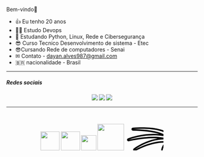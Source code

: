 Bem-vindo👋


- 👍 Eu tenho 20 anos
- 👨‍💻 Estudo Devops 
- 🤔 Estudando Python, Linux, Rede e Cibersegurança
- 😎 Curso Tecnico Desenvolvimento de sistema - Etec
- 😎Cursando Rede de computadores - Senai
- ✉ Contato - dayan.alves987@gmail.com
- :brazil: nacionalidade - Brasil


<hr>
<h5>Redes sociais<h5>
<div display:flex, align="center">
<img src="https://img.shields.io/badge/Gmail-D14836?style=for-the-badge&logo=gmail&logoColor=white">
<img src="https://img.shields.io/badge/GitHub-100000?style=for-the-badge&logo=github&logoColor=whitee">
<img src="https://img.shields.io/badge/LinkedIn-0077B5?style=for-the-badge&logo=linkedin&logoColor=white">
</div>
<hr>

<div align="center">
<img width="50px" src="https://cdn.jsdelivr.net/gh/devicons/devicon/icons/html5/html5-original-wordmark.svg"/>
<img width="50px" src="https://cdn.jsdelivr.net/gh/devicons/devicon/icons/css3/css3-original-wordmark.svg" />
<img width="40px" src="https://cdn.jsdelivr.net/gh/devicons/devicon/icons/csharp/csharp-original.svg"/>
<img width="70px" src="https://cdn.jsdelivr.net/gh/devicons/devicon/icons/mysql/mysql-original-wordmark.svg" />
<svg xmlns="http://www.w3.org/2000/svg" x="0px" y="0px" width="100" height="100" viewBox="0 0 50 50">
<svg xmlns="http://www.w3.org/2000/svg" x="0px" y="0px" width="100" height="100" viewBox="0 0 100 100">
<path d="M 22.060547 19.480469 C 18.150547 19.480469 13.970625 19.650234 9.640625 19.990234 C 8.570625 20.070234 7.7607813 20.990547 7.8007812 22.060547 C 7.8407813 23.130547 8.7207813 23.980469 9.8007812 23.980469 C 23.710781 24.000469 36.469141 25.689922 44.619141 28.419922 C 42.129141 28.209922 39.610547 28.089844 37.060547 28.089844 C 18.060547 28.089844 3.8009375 33.910391 3.2109375 34.150391 C 2.2409375 34.560391 1.7503125 35.630859 2.0703125 36.630859 C 2.3503125 37.460859 3.1307031 38 3.9707031 38 C 4.1307031 38 4.2909375 37.979453 4.4609375 37.939453 C 4.6109375 37.899453 20.480938 34 36.460938 34 C 38.520938 34 40.500859 34.069453 42.380859 34.189453 C 24.690859 37.009453 11.460313 46.990469 10.820312 47.480469 C 9.9803125 48.130469 9.7908594 49.309453 10.380859 50.189453 C 10.770859 50.759453 11.399063 51.070312 12.039062 51.070312 C 12.389062 51.070312 12.740547 50.979062 13.060547 50.789062 C 13.250547 50.679063 31.949531 39.689453 50.769531 39.689453 C 51.289531 39.689453 51.800547 39.690937 52.310547 39.710938 L 52.369141 39.710938 C 49.879141 41.790937 46.609375 45.790547 46.859375 52.310547 C 47.179375 60.540547 53.159453 65.49 58.939453 66.75 C 61.319453 67.27 63.350547 67.39 65.310547 67.5 C 68.920547 67.72 72.050156 67.899375 76.910156 70.609375 C 82.340156 73.629375 86.450625 81.589141 87.390625 90.869141 C 87.490625 91.879141 88.339375 92.659922 89.359375 92.669922 L 89.380859 92.669922 C 90.390859 92.669922 91.239141 91.919922 91.369141 90.919922 C 91.429141 90.429922 92.430937 81.599687 86.960938 72.929688 C 89.010937 74.779687 90.759844 77.349141 91.339844 80.869141 C 91.499844 81.829141 92.340547 82.539063 93.310547 82.539062 L 93.339844 82.539062 C 94.329844 82.519063 95.160781 81.790547 95.300781 80.810547 C 95.330781 80.560547 96.069531 74.619219 91.019531 69.199219 C 85.779531 63.569219 76.979609 60.720703 64.849609 60.720703 C 61.169609 60.720703 58.320156 59.710938 56.410156 57.710938 C 54.310156 55.520938 53.660234 52.440703 53.740234 50.470703 C 53.870234 47.320703 56.390312 43.640625 63.070312 43.640625 C 66.720313 43.640625 73.270156 46.709141 76.410156 48.369141 C 76.610156 49.469141 77.069141 50.729141 78.119141 51.369141 C 78.399141 51.549141 78.709609 51.679844 79.099609 51.839844 C 80.239609 52.329844 82.150156 53.140156 84.410156 55.660156 C 84.800156 56.090156 85.350391 56.320313 85.900391 56.320312 C 86.280391 56.320312 86.66 56.210234 87 55.990234 L 90.009766 54.009766 C 90.689766 53.559766 91.030859 52.750938 90.880859 51.960938 C 90.720859 51.170938 90.110313 50.540859 89.320312 50.380859 C 88.280312 50.160859 86.969766 49.650234 86.259766 49.240234 C 86.229766 48.780234 86.089062 48.309375 85.789062 47.859375 C 85.649062 47.649375 85.480781 47.450703 85.300781 47.220703 C 84.910781 46.760703 84.389453 46.129922 83.939453 45.169922 C 83.779453 44.839922 83.380781 44.220078 82.550781 43.830078 C 82.780781 43.630078 82.979609 43.389609 83.099609 43.099609 C 83.409609 42.349609 83.240156 41.489922 82.660156 40.919922 C 74.000156 32.299922 66.640078 30.499687 66.330078 30.429688 C 66.180078 30.389688 66.029141 30.369141 65.869141 30.369141 C 65.049141 30.369141 64.3 30.879688 64 31.679688 C 63.65 32.619687 64.059219 33.680391 64.949219 34.150391 C 64.999219 34.170391 67.709297 35.589375 70.779297 37.609375 L 70.720703 37.609375 C 70.260703 37.639375 69.839531 37.840859 69.519531 38.130859 C 68.549531 37.750859 67.309219 37.339375 65.949219 37.109375 C 64.739219 36.899375 63.459844 36.869609 62.339844 36.849609 C 61.359844 36.829609 59.870234 36.790312 59.490234 36.570312 C 59.360234 36.460313 59.189766 36.329453 59.009766 36.189453 C 58.039766 35.469453 56.569297 34.380938 56.029297 27.710938 C 55.989297 27.170938 55.719063 26.660313 55.289062 26.320312 C 54.949062 26.040312 46.530547 19.480469 22.060547 19.480469 z M 22.060547 21.480469 C 46.110547 21.480469 54.039063 27.880859 54.039062 27.880859 C 54.719062 36.340859 56.98 37.080859 58.25 38.130859 C 59.51 39.190859 62.869375 38.610078 65.609375 39.080078 C 68.349375 39.550078 70.550781 40.820312 70.550781 40.820312 L 70.869141 39.609375 C 71.749141 41.679375 73.869141 42.390625 73.869141 42.390625 L 73.869141 40.759766 C 74.659141 42.659766 76.869141 43.970703 76.869141 43.970703 L 76.869141 42.410156 C 76.869141 42.410156 77.609844 43.539844 78.339844 44.339844 C 79.079844 45.149844 79.859375 45.599609 79.859375 45.599609 C 79.859375 45.599609 80.350859 45.480469 80.880859 45.480469 C 81.380859 45.480469 81.920859 45.589531 82.130859 46.019531 C 82.890859 47.649531 83.810859 48.500703 84.130859 48.970703 C 84.440859 49.440703 84.130859 50 84.130859 50 C 84.650859 50.98 87.390156 52.019844 88.910156 52.339844 L 85.900391 54.320312 C 82.680391 50.740313 79.939922 50.149922 79.169922 49.669922 C 78.389922 49.189922 78.269531 47.109375 78.269531 47.109375 C 78.269531 47.109375 68.530313 41.640625 63.070312 41.640625 C 55.020313 41.640625 51.900234 46.460625 51.740234 50.390625 C 51.580234 54.310625 53.729609 62.720703 64.849609 62.720703 C 77.659609 62.720703 85.320547 66.020547 89.560547 70.560547 C 94.020547 75.350547 93.320313 80.539063 93.320312 80.539062 C 91.370312 68.809062 78.119141 66.429687 78.119141 66.429688 C 91.209141 75.999687 89.380859 90.669922 89.380859 90.669922 C 88.490859 81.849922 84.570859 72.589375 77.880859 68.859375 C 69.920859 64.419375 65.939375 66.230781 59.359375 64.800781 C 54.589375 63.760781 49.149375 59.720234 48.859375 52.240234 C 48.509375 43.230234 55.910156 39.720703 55.910156 39.720703 L 52.519531 30.029297 C 45.979531 25.119297 28.700781 22.000469 9.8007812 21.980469 C 14.290781 21.640469 18.370547 21.480469 22.060547 21.480469 z M 37.060547 30.089844 C 41.400547 30.089844 45.969922 30.399922 50.669922 31.169922 C 50.669922 31.179922 50.679453 31.179453 50.689453 31.189453 L 51.210938 33.359375 C 46.560937 32.379375 41.500937 32 36.460938 32 C 20.030938 32 3.9707031 36 3.9707031 36 C 3.9707031 36 18.240547 30.089844 37.060547 30.089844 z M 65.900391 32.380859 C 66.380391 32.500859 73.19 34.319844 81.25 42.339844 L 79.560547 42.339844 C 75.620547 37.509844 66.470391 32.680859 65.900391 32.380859 z M 51.460938 35.449219 L 51.539062 35.449219 L 52.380859 37.710938 C 51.840859 37.690938 51.309531 37.689453 50.769531 37.689453 C 31.459531 37.689453 12.640781 48.720547 12.050781 49.060547 C 12.600781 48.650547 30.140938 35.449219 51.460938 35.449219 z M 81.912109 47.929688 C 81.912109 47.929688 81.822109 48.49825 81.912109 48.65625 C 82.084109 48.96025 83.111328 49.376953 83.111328 49.376953 L 81.912109 47.929688 z"></path>
</svg>
   
          
          
          
